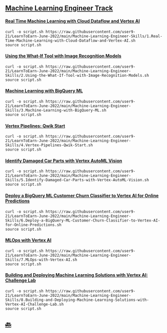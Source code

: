## [Machine Learning Engineer Track](https://www.cloudskillsboost.google/games/2861)

#### [Real Time Machine Learning with Cloud Dataflow and Vertex AI](https://github.com/user9-21/LearnToEarn-June-2022/blob/main/Machine-Learning-Engineer-Skills/1.Real-Time-Machine-Learning-with-Cloud-Dataflow-and-Vertex-AI.sh)
```
curl -o script.sh https://raw.githubusercontent.com/user9-21/LearnToEarn-June-2022/main/Machine-Learning-Engineer-Skills/1.Real-Time-Machine-Learning-with-Cloud-Dataflow-and-Vertex-AI.sh
source script.sh

```
 
#### [Using the What-If Tool with Image Recognition Models](https://github.com/user9-21/LearnToEarn-June-2022/blob/main/Machine-Learning-Engineer-Skills/2.Using-the-What-If-Tool-with-Image-Recognition-Models.sh)
```
curl -o script.sh https://raw.githubusercontent.com/user9-21/LearnToEarn-June-2022/main/Machine-Learning-Engineer-Skills/2.Using-the-What-If-Tool-with-Image-Recognition-Models.sh
source script.sh

```
 
#### [Machine Learning with BigQuery ML](https://github.com/user9-21/LearnToEarn-June-2022/blob/main/Machine-Learning-Engineer-Skills/3.Machine-Learning-with-BigQuery-ML.sh)
```
curl -o script.sh https://raw.githubusercontent.com/user9-21/LearnToEarn-June-2022/main/Machine-Learning-Engineer-Skills/3.Machine-Learning-with-BigQuery-ML.sh
source script.sh

```
 
#### [Vertex Pipelines: Qwik Start](https://github.com/user9-21/LearnToEarn-June-2022/blob/main/Machine-Learning-Engineer-Skills/4.Vertex-Pipelines-Qwik-Start.sh)
```
curl -o script.sh https://raw.githubusercontent.com/user9-21/LearnToEarn-June-2022/main/Machine-Learning-Engineer-Skills/4.Vertex-Pipelines-Qwik-Start.sh
source script.sh

```
 
#### [Identify Damaged Car Parts with Vertex AutoML Vision](https://github.com/user9-21/LearnToEarn-June-2022/blob/main/Machine-Learning-Engineer-Skills/5.Identify-Damaged-Car-Parts-with-Vertex-AutoML-Vision.sh)
```
curl -o script.sh https://raw.githubusercontent.com/user9-21/LearnToEarn-June-2022/main/Machine-Learning-Engineer-Skills/5.Identify-Damaged-Car-Parts-with-Vertex-AutoML-Vision.sh
source script.sh

```
 
#### [Deploy a BigQuery ML Customer Churn Classifier to Vertex AI for Online Predictions](https://github.com/user9-21/LearnToEarn-June-2022/blob/main/Machine-Learning-Engineer-Skills/6.Deploy-a-BigQuery-ML-Customer-Churn-Classifier-to-Vertex-AI-for-Online-Predictions.sh)
```
curl -o script.sh https://raw.githubusercontent.com/user9-21/LearnToEarn-June-2022/main/Machine-Learning-Engineer-Skills/6.Deploy-a-BigQuery-ML-Customer-Churn-Classifier-to-Vertex-AI-for-Online-Predictions.sh
source script.sh

```
 
#### [MLOps with Vertex AI](https://github.com/user9-21/LearnToEarn-June-2022/blob/main/Machine-Learning-Engineer-Skills/7.MLOps-with-Vertex-AI.sh)
```
curl -o script.sh https://raw.githubusercontent.com/user9-21/LearnToEarn-June-2022/main/Machine-Learning-Engineer-Skills/7.MLOps-with-Vertex-AI.sh
source script.sh

```
 
#### [Building and Deploying Machine Learning Solutions with Vertex AI: Challenge Lab](https://github.com/user9-21/LearnToEarn-June-2022/blob/main/Machine-Learning-Engineer-Skills/8.Building-and-Deploying-Machine-Learning-Solutions-with-Vertex-AI-Challenge-Lab.sh)
```
curl -o script.sh https://raw.githubusercontent.com/user9-21/LearnToEarn-June-2022/main/Machine-Learning-Engineer-Skills/8.Building-and-Deploying-Machine-Learning-Solutions-with-Vertex-AI-Challenge-Lab.sh
source script.sh

```

## [:back:](/README.md)